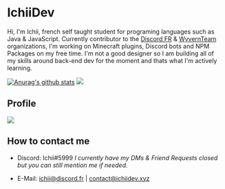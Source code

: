 # IchiiDev
Hi, I'm Ichii, french self taught student for programing languages such as Java & JavaScript. Currently contributor to the [Discord FR](https://github.com/discordfr) & [WyvernTeam](https://github.com/WyvernTeam) organizations, I'm working on Minecraft plugins, Discord bots and NPM Packages on my free time. I'm not a good designer so I am building all of my skills around back-end dev for the moment and thats what I'm actively learning.

[![Anurag's github stats](https://github-readme-stats.vercel.app/api?username=IchiiDev)](https://github.com/anuraghazra/github-readme-stats)
![](https://github-readme-streak-stats.herokuapp.com/?user=IchiiDev)

## Profile
[![](https://i.discord.fr/Vh6.png)](https://github.com/IchiiDev/profile)

## How to contact me
- Discord: Ichii#5999 *I currently have my DMs & Friend Requests closed but you can still mention me if needed.*

- E-Mail: ichii@discord.fr | contact@ichiidev.xyz
